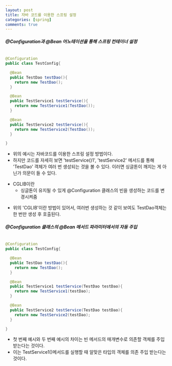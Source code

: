 ```yaml
---
layout: post
title: 자바 코드를 이용한 스프링 설정
categories: [spring]
comments: true
---
```


##### @Configuration과 @Bean 어노테이션을 통해 스프링 컨테이너 설정

``` java

@Configuration
public class TestConfig{

  @Bean
  public TestDao testDao(){
    return new TestDao();
  }

  @Bean
  public TestService1 testService(){
    return new TestService1(TestDao());
  }

  @Bean
  public TestService2 testService(){
    return new TestService2(TestDao());
  }

}

```

- 위의 예시는 자바코드를 이용한 스프링 설정 방법이다.
- 하지만 코드를 자세히 보면 'testService()1', 'testService2' 메서드를 통해 'TestDao' 객체가 여러 번 생성되는 것을 볼 수 있다. 이러면 싱글톤이 깨지는 게 아닌가 의문이 들 수 있다.

* CGLIB이란
  * 싱글톤이 유지될 수 있게 @Configuration 클래스의 빈을 생성하는 코드를 변경시켜줌

- 위의 'CGLIB'이란 방법이 있어서, 여러번 생성하는 것 같이 보여도 TestDao객체는 한 번만 생성 후 호출된다.


##### @Configuration 클래스의 @Bean 메서드 파라미터에서의 자동 주입

``` java

@Configuration
public class TestConfig{

  @Bean
  public TestDao testDao(){
    return new TestDao();
  }

  @Bean
  public TestService1 testService(TestDao testDao){
    return new TestService1(testDao);
  }

  @Bean
  public TestService2 testService(TestDao testDao){
    return new TestService2(testDao);
  }

}

```

- 첫 번째 예시와 두 번째 예시의 차이는 빈 메서드의 매개변수로 의존할 객체를 주입받는다는 것이다.
- 이는 TestService1()메서드를 실행할 때 알맞은 타입의 객체를 의존 주입 받는다는 것이다.

  
